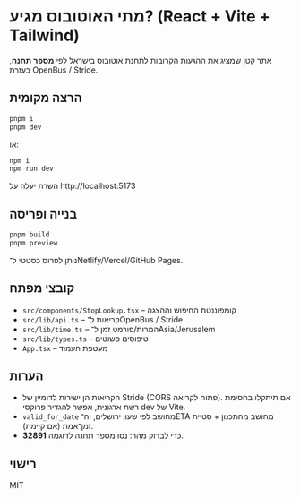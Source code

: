 # מתי האוטובוס מגיע? (React + Vite + Tailwind)

אתר קטן שמציג את ההגעות הקרובות לתחנת אוטובוס בישראל לפי **מספר תחנה**, בעזרת OpenBus / Stride.

## הרצה מקומית
```bash
pnpm i
pnpm dev
```
או:
```bash
npm i
npm run dev
```

השרת יעלה על http://localhost:5173

## בנייה ופריסה
```bash
pnpm build
pnpm preview
```
ניתן לפרוס כסטטי ל־Netlify/Vercel/GitHub Pages.

## קובצי מפתח
- `src/components/StopLookup.tsx` – קומפוננטת החיפוש וההצגה
- `src/lib/api.ts` – קריאות ל־OpenBus / Stride
- `src/lib/time.ts` – המרות/פורמט זמן ל־Asia/Jerusalem
- `src/lib/types.ts` – טיפוסים פשוטים
- `App.tsx` – מעטפת העמוד

## הערות
- הקריאות הן ישירות לדומיין של Stride (CORS פתוח לקריאה). אם תיתקלו בחסימת רשת ארגונית, אפשר להגדיר פרוקסי dev של Vite.
- `valid_for_date` מחושב לפי שעון ירושלים, וה־ETA מחושב מהתכנון + סטיית זמן־אמת (אם קיימת).
- כדי לבדוק מהר: נסו מספר תחנה לדוגמה **32891**.

## רישוי
MIT
